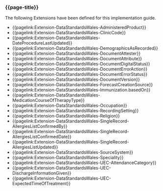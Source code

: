 ### {{page-title}}

The following Extensions have been defined for this implementation guide.

* {{pagelink:Extension-DataStandardsWales-AdministeredProduct}}
* {{pagelink:Extension-DataStandardsWales-ClinicCode}}
* {{pagelink:Extension-DataStandardsWales-DateProcedureLastUpdated}}
* {{pagelink:Extension-DataStandardsWales-DemographicsAsRecorded}}
* {{pagelink:Extension-DataStandardsWales-DocumentAttester}}
* {{pagelink:Extension-DataStandardsWales-DocumentAttribute}}
* {{pagelink:Extension-DataStandardsWales-DocumentDigitalStatus}}
* {{pagelink:Extension-DataStandardsWales-DocumentErrorAction}}
* {{pagelink:Extension-DataStandardsWales-DocumentErrorStatus}}
* {{pagelink:Extension-DataStandardsWales-DocumentVersion}}
* {{pagelink:Extension-DataStandardsWales-ForecastCreationSource}}
* {{pagelink:Extension-DataStandardsWales-Immunization.basedOn}}
* {{pagelink:Extension-DataStandardsWales-MedicationCourseOfTherapyType}}
* {{pagelink:Extension-DataStandardsWales-Occupation}}
* {{pagelink:Extension-DataStandardsWales-RecordingSetting}}
* {{pagelink:Extension-DataStandardsWales-Religion}}
* {{pagelink:Extension-DataStandardsWales-SingleRecord-AllergiesListConfirmedBy}}
* {{pagelink:Extension-DataStandardsWales-SingleRecord-AllergiesListConfirmedDate}}
* {{pagelink:Extension-DataStandardsWales-SingleRecord-AllergiesListUpdated}}
* {{pagelink:Extension-DataStandardsWales-SourceSystem}}
* {{pagelink:Extension-DataStandardsWales-Speciality}}
* {{pagelink:Extension-DataStandardsWales-UEC-AttendanceCategory}}
* {{pagelink:Extension-DataStandardsWales-UEC-DischargeInformationGiven}}
* {{pagelink:Extension-DataStandardsWales-UEC-ExpectedTimeOfTreatment}}